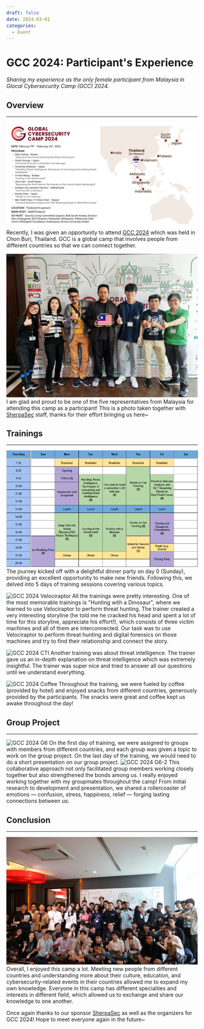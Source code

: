 ```yaml
---
draft: false 
date: 2024-03-01
categories:
  - Event
---
```


# GCC 2024: Participant's Experience
*Sharing my experience as the only female participant from Malaysia in Glocal Cybersecurity Camp (GCC) 2024.*
<!-- more -->

## Overview
---
![GCC 2024 Banner](images/gcc24_banner.png)
Recently, I was given an opportunity to attend [GCC 2024](https://gcc.ac/gcc_2024/) which was held in Chon Buri, Thailand. GCC is a global camp that involves people from different countries so that we can connect together.

![GCC 2024 Team Msia](images/gcc24_msia.jpeg)
I am glad and proud to be one of the five representatives from Malaysia for attending this camp as a participant! This is a photo taken together with [SherpaSec](https://www.linkedin.com/company/sherpasec/) staff, thanks for their effort bringing us here~

## Trainings
---
![GCC 2024 Schedule](images/gcc24_schedule.png)
The journey kicked off with a delightful dinner party on day 0 (Sunday), providing an excellent opportunity to make new friends. Following this, we delved into 5 days of training sessions covering various topics.

![GCC 2024 Velociraptor](images/gcc24_velo.jpg)
All the trainings were pretty interesting. One of the most memorable trainings is "Hunting with a Dinosaur", where we learned to use Velociraptor to perform threat hunting. The trainer created a very interesting storyline (he told me he cracked his head and spent a lot of time for this storyline, appreciate his effort!), which consists of three victim machines and all of them are interconnected. Our task was to use Velociraptor to perform threat hunting and digital forensics on those machines and try to find their relationship and connect the story.

![GCC 2024 CTI](images/gcc24_threatintel.jpg)
Another training was about threat intelligence. The trainer gave us an in-depth explanation on threat intelligence which was extremely insightful. The trainer was super nice and tried to answer all our questions until we understand everything.

![GCC 2024 Coffee](images/gcc24_coffee.jpg)
Throughout the training, we were fueled by coffee (provided by hotel) and enjoyed snacks from different countries, generously provided by the participants. The snacks were great and coffee kept us awake throughout the day!

## Group Project
---
![GCC 2024 G6](images/gcc24_g6.jpg)
On the first day of training, we were assigned to groups with members from different countries, and each group was given a topic to work on the group project. On the last day of the training, we would need to do a short presentation on our group project. 
![GCC 2024 G6-2](images/gcc24_wow.jpg)
This collaborative approach not only facilitated group members working closely together but also strengthened the bonds among us. I really enjoyed working together with my groupmates throughout the camp!  From initial research to development and presentation, we shared a rollercoaster of emotions — confusion, stress, happiness, relief — forging lasting connections between us.

## Conclusion
---
![GCC 2024 All](images/gcc24_all.jpg)
Overall, I enjoyed this camp a lot. Meeting new people from different countries and understanding more about their culture, education, and cybersecurity-related events in their countries allowed me to expand my own knowledge. Everyone in this camp has different specialties and interests in different field, which allowed us to exchange and share our knowledge to one another.

Once again thanks to our sponsor [SherpaSec](https://www.linkedin.com/company/sherpasec/) as well as the organizers for GCC 2024! Hope to meet everyone again in the future~